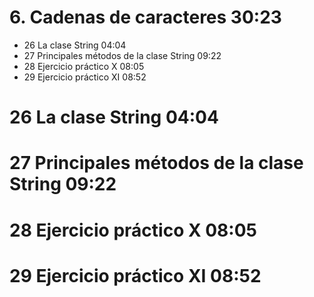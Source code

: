 # 6. Cadenas de caracteres 30:23
   * 26 La clase String 04:04
   * 27 Principales métodos de la clase String 09:22
   * 28 Ejercicio práctico X 08:05
   * 29 Ejercicio práctico XI 08:52
   
# 26 La clase String 04:04
# 27 Principales métodos de la clase String 09:22
# 28 Ejercicio práctico X 08:05
# 29 Ejercicio práctico XI 08:52   
